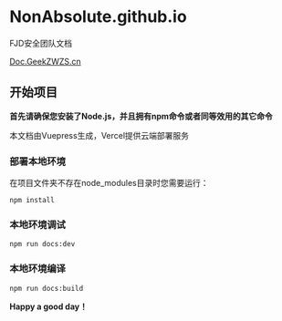 # NonAbsolute.github.io
FJD安全团队文档

[Doc.GeekZWZS.cn](https://doc.geekzwzs.cn)

## 开始项目

**首先请确保您安装了Node.js，并且拥有npm命令或者同等效用的其它命令**

本文档由Vuepress生成，Vercel提供云端部署服务



### 部署本地环境

在项目文件夹不存在node_modules目录时您需要运行：

```
npm install
```

### 本地环境调试

```
npm run docs:dev
```

### 本地环境编译
```
npm run docs:build
```



**Happy a good day！**
